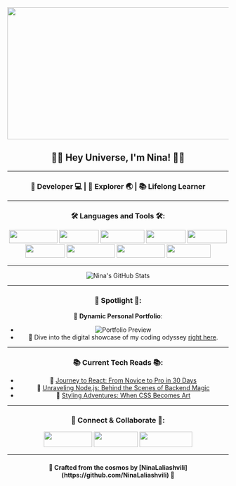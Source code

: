 <div align="center">

<img src="https://images.wallpaperscraft.com/image/single/stars_space_galaxy_117958_2560x1080.jpg" width="1110" height="300" />


<h2>🚀✨ Hey Universe, I'm Nina! 🌌✨</h2>

---

<h3>🌸 Developer 💻 | 🚀 Explorer 🌏 | 📚 Lifelong Learner </h3>

---

<h3>🛠 Languages and Tools 🛠:</h3> 

<img src="https://img.shields.io/badge/-JavaScript-F7DF1E?style=flat-square&logo=javascript&logoColor=black" width="110" height="30" />
<img src="https://img.shields.io/badge/-React-61DAFB?style=flat-square&logo=react&logoColor=white" width="90" height="30" />
<img src="https://img.shields.io/badge/-Node.js-339933?style=flat-square&logo=node.js&logoColor=white" width="100" height="30" />
<img src="https://img.shields.io/badge/-Express-000?style=flat-square&logo=express" width="90" height="30" />
<img src="https://img.shields.io/badge/-HTML5-E34F26?style=flat-square&logo=html5&logoColor=white" width="90" height="30" />
<img src="https://img.shields.io/badge/-CSS3-1572B6?style=flat-square&logo=css3" width="90" height="30" />
<img src="https://img.shields.io/badge/-Bootstrap-7952B3?style=flat-square&logo=bootstrap&logoColor=white" width="110" height="30" />
<img src="https://img.shields.io/badge/-MongoDB-47A248?style=flat-square&logo=mongodb&logoColor=white" width="110" height="30" />
<img src="https://img.shields.io/badge/-MySQL-4479A1?style=flat-square&logo=mysql&logoColor=white" width="100" height="30" />



---

![Nina's GitHub Stats](https://github-readme-stats.vercel.app/api?username=NinaLaliashvili&show_icons=true&bg_color=0d1117&title_color=ff6f61&text_color=8b949e&icon_color=ff6f61&border_color=3f5efb)

---

<h3>🌟 Spotlight 🌟:</h3>

🎨 **Dynamic Personal Portfolio**: 
- ![Portfolio Preview](path_to_portfolio_gif.gif)
- 🚀 Dive into the digital showcase of my coding odyssey [right here](link_to_portfolio).

---

<h3>📚 Current Tech Reads 📚:</h3>

- 🔖 [Journey to React: From Novice to Pro in 30 Days](#)
- 🔖 [Unraveling Node.js: Behind the Scenes of Backend Magic](#)
- 🔖 [Styling Adventures: When CSS Becomes Art](#)

---

<h3>🔗 Connect & Collaborate 🔗:</h3>

<a href="https://www.linkedin.com/in/nini-laliashvili-08a97b223/" target="_blank"><img src="https://img.shields.io/badge/-LinkedIn-0077B5?style=flat-square&logo=linkedin&logoColor=white" width="110" height="35" /></a>
<a href="mailto:ninilaliashvili8@gmail.com" target="_blank"><img src="https://img.shields.io/badge/-Email-D14836?style=flat-square&logo=gmail&logoColor=white" width="100" height="35" /></a>
<a href="your_portfolio_link" target="_blank"><img src="https://img.shields.io/badge/-Portfolio-FF6F61?style=flat-square" width="120" height="35" /></a>



---

<h4>💖 Crafted from the cosmos by [NinaLaliashvili](https://github.com/NinaLaliashvili) 🌠</h4>

</div>
